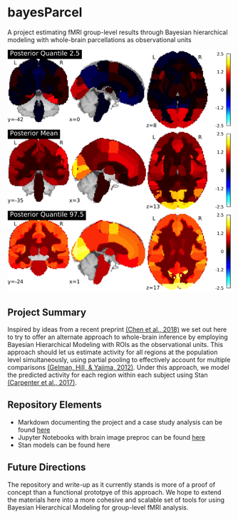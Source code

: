# bayesParcel

A project estimating fMRI group-level results through Bayesian hierarchical modeling with whole-brain parcellations as observational units

![Posterior Mean Estimate](brainPlots/posteriorPlot.png)

## Project Summary

Inspired by ideas from a recent preprint [(Chen et al., 2018)](https://www.biorxiv.org/content/biorxiv/early/2017/12/22/238998.full.pdf) we set out here to try to offer an alternate approach to whole-brain inference by employing Bayesian Hierarchical Modeling with ROIs as the observational units. This approach should let us estimate activity for all regions at the population level simultaneously, using partial pooling to effectively account for multiple comparisons [(Gelman, Hill, & Yajima, 2012)](https://www.tandfonline.com/doi/abs/10.1080/19345747.2011.618213). Under this approach, we model the predicted activity for each region within each subject using Stan [(Carpenter et al., 2017)](https://www.jstatsoft.org/article/view/v076i01/v76i01.pdf). 

## Repository Elements

*	Markdown documenting the project and a case study analysis can be found [here](scripts/R/)
*	Jupyter Notebooks with brain image preproc can be found [here](scripts/jupyterNotebooks)
*	Stan models can be found here

## Future Directions

The repository and write-up as it currently stands is more of a proof of concept than a functional prototpye of this approach. We hope to extend the materials here into a more cohesive and scalable set of tools for using Bayesian Hierarchical Modeling for group-level fMRI analysis. 
